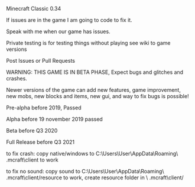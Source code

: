 Minecraft Classic 0.34

If issues are in the game I am going to code to fix it.

Speak with me when our game has issues.

Private testing is for testing things without playing see wiki to game versions

Post Issues or Pull Requests

WARNING: THIS GAME IS IN BETA PHASE, Expect bugs and glitches and crashes.

Newer versions of the game can add new features, game improvement, new mobs, new blocks and items, new gui, and way to fix bugs is possible!

Pre-alpha before 2019, Passed

Alpha before 19 november 2019 passed

Beta before Q3 2020

Full Release before Q3 2021


to fix crash: copy native/windows to C:\Users\User\AppData\Roaming\ .mcraft\client to work

to fix no sound: copy sound to C:\Users\User\AppData\Roaming\ .mcraft\client/resource to work, create resource folder in \ .mcraft\client/
